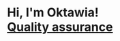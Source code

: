 <h1>Hi, I'm Oktawia! <br/><a <a href="https://www.linkedin.com/in/oktawiaandrys/"> Quality assurance</a> </a></h1>
